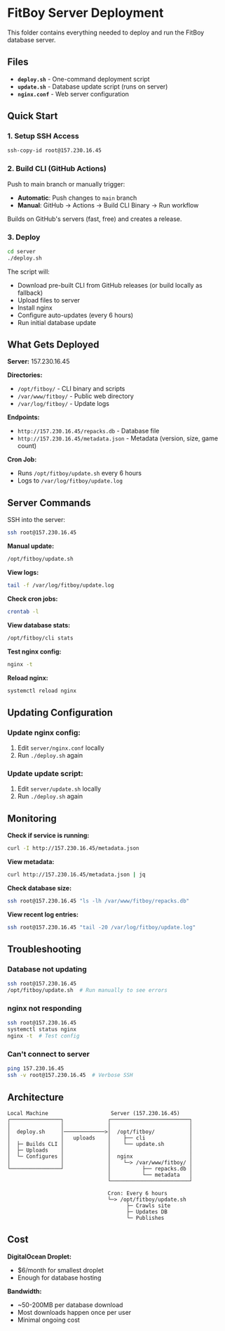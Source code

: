 # FitBoy Server Deployment

This folder contains everything needed to deploy and run the FitBoy database server.

## Files

- **`deploy.sh`** - One-command deployment script
- **`update.sh`** - Database update script (runs on server)
- **`nginx.conf`** - Web server configuration

## Quick Start

### 1. Setup SSH Access

```bash
ssh-copy-id root@157.230.16.45
```

### 2. Build CLI (GitHub Actions)

Push to main branch or manually trigger:

- **Automatic**: Push changes to `main` branch
- **Manual**: GitHub → Actions → Build CLI Binary → Run workflow

Builds on GitHub's servers (fast, free) and creates a release.

### 3. Deploy

```bash
cd server
./deploy.sh
```

The script will:

- Download pre-built CLI from GitHub releases (or build locally as fallback)
- Upload files to server
- Install nginx
- Configure auto-updates (every 6 hours)
- Run initial database update

## What Gets Deployed

**Server:** 157.230.16.45

**Directories:**

- `/opt/fitboy/` - CLI binary and scripts
- `/var/www/fitboy/` - Public web directory
- `/var/log/fitboy/` - Update logs

**Endpoints:**

- `http://157.230.16.45/repacks.db` - Database file
- `http://157.230.16.45/metadata.json` - Metadata (version, size, game count)

**Cron Job:**

- Runs `/opt/fitboy/update.sh` every 6 hours
- Logs to `/var/log/fitboy/update.log`

## Server Commands

SSH into the server:

```bash
ssh root@157.230.16.45
```

**Manual update:**

```bash
/opt/fitboy/update.sh
```

**View logs:**

```bash
tail -f /var/log/fitboy/update.log
```

**Check cron jobs:**

```bash
crontab -l
```

**View database stats:**

```bash
/opt/fitboy/cli stats
```

**Test nginx config:**

```bash
nginx -t
```

**Reload nginx:**

```bash
systemctl reload nginx
```

## Updating Configuration

### Update nginx config:

1. Edit `server/nginx.conf` locally
2. Run `./deploy.sh` again

### Update update script:

1. Edit `server/update.sh` locally
2. Run `./deploy.sh` again

## Monitoring

**Check if service is running:**

```bash
curl -I http://157.230.16.45/metadata.json
```

**View metadata:**

```bash
curl http://157.230.16.45/metadata.json | jq
```

**Check database size:**

```bash
ssh root@157.230.16.45 "ls -lh /var/www/fitboy/repacks.db"
```

**View recent log entries:**

```bash
ssh root@157.230.16.45 "tail -20 /var/log/fitboy/update.log"
```

## Troubleshooting

### Database not updating

```bash
ssh root@157.230.16.45
/opt/fitboy/update.sh  # Run manually to see errors
```

### nginx not responding

```bash
ssh root@157.230.16.45
systemctl status nginx
nginx -t  # Test config
```

### Can't connect to server

```bash
ping 157.230.16.45
ssh -v root@157.230.16.45  # Verbose SSH
```

## Architecture

```
Local Machine                    Server (157.230.16.45)
┌────────────────┐              ┌─────────────────────────┐
│                │              │                         │
│  deploy.sh     │─────────────>│  /opt/fitboy/           │
│                │   uploads    │    ├── cli              │
│  ├─ Builds CLI │              │    └── update.sh        │
│  ├─ Uploads    │              │                         │
│  └─ Configures │              │  nginx                  │
│                │              │    └─> /var/www/fitboy/ │
└────────────────┘              │          ├── repacks.db │
                                │          └── metadata   │
                                └─────────────────────────┘

                                Cron: Every 6 hours
                                └─> /opt/fitboy/update.sh
                                      ├─ Crawls site
                                      ├─ Updates DB
                                      └─ Publishes
```

## Cost

**DigitalOcean Droplet:**

- $6/month for smallest droplet
- Enough for database hosting

**Bandwidth:**

- ~50-200MB per database download
- Most downloads happen once per user
- Minimal ongoing cost
